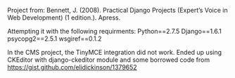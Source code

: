 Project from: Bennett, J. (2008). Practical Django Projects (Expert’s Voice in Web Development) (1 edition.). Apress.

Attempting it with the following requirments:
Python==2.7.5
Django==1.6.1
psycopg2==2.5.1
wsgiref==0.1.2

In the CMS project, the TinyMCE integration did not work. Ended up using CKEditor with django-ckeditor module and some borrowed code from https://gist.github.com/elidickinson/1379652

